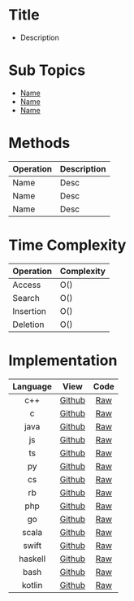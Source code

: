 # Title
* Description

<!-- Remove this if there aren't any valid sub topics -->
# Sub Topics
* [Name](Relative_path/)
* [Name](Relative_path/)
* [Name](Relative_path/)

<!-- For Data Structures Only -->
# Methods

| Operation | Description
|:--|:--
| Name | Desc
| Name | Desc
| Name | Desc

# Time Complexity

| Operation | Complexity
|:--|:--
|Access | O() 
|Search | O() 
|Insertion | O() 
|Deletion | O() 

# Implementation

| Language | View | Code
|:--: |:--: |:--:
| c++ | [Github](https://github.com/ahampriyanshu/algo_ds_101/blob/main/folder/subfolder/filename.ext) | [Raw](filename.cpp)
| c | [Github](https://github.com/ahampriyanshu/algo_ds_101/blob/main/folder/subfolder/filename.ext) | [Raw](filename.c)
| java | [Github](https://github.com/ahampriyanshu/algo_ds_101/blob/main/folder/subfolder/filename.ext) | [Raw](filename.java)
| js | [Github](https://github.com/ahampriyanshu/algo_ds_101/blob/main/folder/subfolder/filename.ext) | [Raw](filename.js)
| ts | [Github](https://github.com/ahampriyanshu/algo_ds_101/blob/main/folder/subfolder/filename.ext) | [Raw](filename.ts)
| py | [Github](https://github.com/ahampriyanshu/algo_ds_101/blob/main/folder/subfolder/filename.ext) | [Raw](filename.py)
| cs | [Github](https://github.com/ahampriyanshu/algo_ds_101/blob/main/folder/subfolder/filename.ext) | [Raw](filename.cs)
| rb | [Github](https://github.com/ahampriyanshu/algo_ds_101/blob/main/folder/subfolder/filename.ext) | [Raw](filename.rb)
| php | [Github](https://github.com/ahampriyanshu/algo_ds_101/blob/main/folder/subfolder/filename.ext) | [Raw](filename.php)
| go | [Github](https://github.com/ahampriyanshu/algo_ds_101/blob/main/folder/subfolder/filename.ext) | [Raw](filename.go)
| scala | [Github](https://github.com/ahampriyanshu/algo_ds_101/blob/main/folder/subfolder/filename.ext) | [Raw](filename.scala)
| swift | [Github](https://github.com/ahampriyanshu/algo_ds_101/blob/main/folder/subfolder/filename.ext) | [Raw](filename.swift)
| haskell | [Github](https://github.com/ahampriyanshu/algo_ds_101/blob/main/folder/subfolder/filename.ext) | [Raw](filename.haskell)
| bash | [Github](https://github.com/ahampriyanshu/algo_ds_101/blob/main/folder/subfolder/filename.ext) | [Raw](filename.bash)
| kotlin | [Github](https://github.com/ahampriyanshu/algo_ds_101/blob/main/folder/subfolder/filename.ext) | [Raw](filename.kotlin)